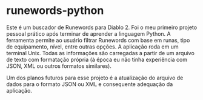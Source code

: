 # runewords-python
Este é um buscador de Runewords para Diablo 2. Foi o meu primeiro projeto pessoal prático após terminar de aprender a linguagem Python. A ferramenta permite ao usuário filtrar Runewords com base em runas, tipo de equipamento, nível, entre outras opções. A aplicação roda em um terminal Unix. Todas as informações são carregadas a partir de um arquivo de texto com formatação própria (à época eu não tinha experiência com JSON, XML ou outros formatos similares).

Um dos planos futuros para esse projeto é a atualização do arquivo de dados para o formato JSON ou XML e consequente adequação da aplicação.
